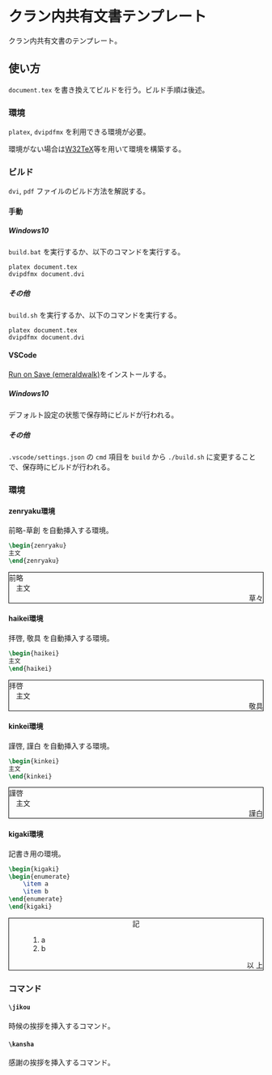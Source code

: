 # クラン内共有文書テンプレート

クラン内共有文書のテンプレート。

## 使い方

`document.tex` を書き換えてビルドを行う。ビルド手順は後述。

### 環境

`platex`, `dvipdfmx` を利用できる環境が必要。

環境がない場合は[W32TeX](https://www.ms.u-tokyo.ac.jp/~abenori/soft/abtexinst.html)等を用いて環境を構築する。

### ビルド

`dvi`, `pdf` ファイルのビルド方法を解説する。

#### 手動

##### Windows10

`build.bat` を実行するか、以下のコマンドを実行する。

```
platex document.tex
dvipdfmx document.dvi
```

##### その他

`build.sh` を実行するか、以下のコマンドを実行する。

```
platex document.tex
dvipdfmx document.dvi
```

#### VSCode

[Run on Save (emeraldwalk)](https://marketplace.visualstudio.com/items?itemName=emeraldwalk.RunOnSave)をインストールする。

##### Windows10

デフォルト設定の状態で保存時にビルドが行われる。

##### その他

`.vscode/settings.json` の `cmd` 項目を `build` から `./build.sh` に変更することで、保存時にビルドが行われる。

### 環境

#### zenryaku環境

前略-草創 を自動挿入する環境。

```latex
\begin{zenryaku}
主文
\end{zenryaku}
```

<div style="border: 1px solid #000000;">
    前略<br />
    　主文
    <div style="text-align: right;">草々</div>
</div>

#### haikei環境

拝啓, 敬具 を自動挿入する環境。

```latex
\begin{haikei}
主文
\end{haikei}
```

<div style="border: 1px solid #000000;">
    拝啓<br />
    　主文
    <div style="text-align: right;">敬具</div>
</div>

#### kinkei環境

謹啓, 謹白 を自動挿入する環境。

```latex
\begin{kinkei}
主文
\end{kinkei}
```

<div style="border: 1px solid #000000;">
    謹啓<br />
    　主文
    <div style="text-align: right;">謹白</div>
</div>

#### kigaki環境

記書き用の環境。

```latex
\begin{kigaki}
\begin{enumerate}
    \item a
    \item b
\end{enumerate}
\end{kigaki}
```

<div style="border: 1px solid #000000;">
    <div style="text-align: center;">記</div>
    <div style="padding-left: 40px;">
        <ol>
            <li>a</li>
            <li>b</li>
        </ol>
    </div>
    <div style="text-align: right;">以 上</div>
</div>

### コマンド

#### `\jikou`

時候の挨拶を挿入するコマンド。

#### `\kansha`

感謝の挨拶を挿入するコマンド。
